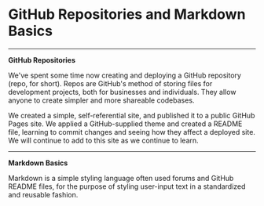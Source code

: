 # GitHub Repositories and Markdown Basics #

---

**GitHub Repositories**

We've spent some time now creating and deploying a GitHub repository (repo, for short). Repos are GitHub's method of storing files for development projects, both for businesses and individuals. They allow anyone to create simpler and more shareable codebases.

We created a simple, self-referential site, and published it to a public GitHub Pages site. We applied a GitHub-supplied theme and created a README file, learning to commit changes and seeing how they affect a deployed site. We will continue to add to this site as we continue to learn.

---

**Markdown Basics**

Markdown is a simple styling language often used forums and GitHub README files, for the purpose of styling user-input text in a standardized and reusable fashion.
